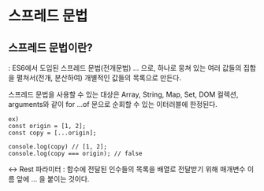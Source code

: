# 스프레드 문법

## 스프레드 문법이란?

: ES6에서 도입된 스프레드 문법(전개문법) ... 으로, 하나로 뭉쳐 있는 여러 값들의 집합을 펼쳐서(전개, 분산하여) 개별적인 값들의 목록으로 만든다.

스프레드 문법을 사용할 수 있는 대상은 Array, String, Map, Set, DOM 컬렉션, arguments와 같이 for ...of 문으로 순회할 수 있는 이터러블에 한정된다.

```
ex)
const origin = [1, 2];
const copy = [...origin];

console.log(copy) // [1, 2];
console.log(copy === origin); // false
```

<-> Rest 파라미터
: 함수에 전달된 인수들의 목록을 배열로 전달받기 위해 매개변수 이름 앞에 ... 을 붙이는 것이다.
